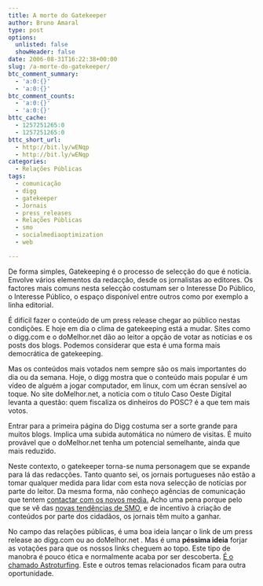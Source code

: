 ```yaml
---
title: A morte do Gatekeeper
author: Bruno Amaral
type: post
options:
  unlisted: false
  showHeader: false
date: 2006-08-31T16:22:38+00:00
slug: /a-morte-do-gatekeeper/
btc_comment_summary:
  - 'a:0:{}'
  - 'a:0:{}'
btc_comment_counts:
  - 'a:0:{}'
  - 'a:0:{}'
bttc_cache:
  - 1257251265:0
  - 1257251265:0
bttc_short_url:
  - http://bit.ly/wENqp
  - http://bit.ly/wENqp
categories:
  - Relações Públicas
tags:
  - comunicação
  - digg
  - gatekeeper
  - Jornais
  - press_releases
  - Relações Públicas
  - smo
  - socialmediaoptimization
  - web

---
```

De forma simples, Gatekeeping é o processo de selecção do que é noticia. Envolve vários elementos da redacção, desde os jornalistas ao editores. Os factores mais comuns nesta selecção costumam ser o Interesse Do Público, o Interesse Público, o espaço disponível entre outros como por exemplo a linha editorial.

<!--more-->É difícil fazer o conteúdo de um press release chegar ao público nestas condições. E hoje em dia o clima de gatekeeping está a mudar. Sites como o digg.com e o doMelhor.net dão ao leitor a opção de votar as notícias e os posts dos blogs. Podemos considerar que esta é uma forma mais democrática de gatekeeping.

Mas os conteúdos mais votados nem sempre são os mais importantes do dia ou da semana. Hoje, o digg mostra que o conteúdo mais popular é um vídeo de alguém a jogar computador, em linux, com um écran sensível ao toque. No site doMelhor.net, a noticia com o titulo Caso Oeste Digital levanta a questão: quem fiscaliza os dinheiros do POSC? é a que tem mais votos.

Entrar para a primeira página do Digg costuma ser a sorte grande para muitos blogs. Implica uma subida automática no número de visitas. É muito provável que o doMelhor.net tenha um potencial semelhante, ainda que mais reduzido.

Neste contexto, o gatekeeper torna-se numa personagem que se expande para lá das redacções. Tanto quanto sei, os jornais portugueses não estão a tomar qualquer medida para lidar com esta nova selecção de notícias por parte do leitor. Da mesma forma, não conheço agências de comunicação que tentem [contactar com os novos media.][1] Acho uma pena porque pelo que se vê das [novas tendências de SMO][2], e de incentivo à criação de conteúdos por parte dos cidadãos, os jornais têm muito a ganhar.

No campo das relações públicas, é uma boa ideia lançar o link de um press release ao digg.com ou ao doMelhor.net . Mas é uma **péssima ideia** forjar as votações para que os nossos links cheguem ao topo. Este tipo de manobra é pouco ética e normalmente acaba por ser descoberta. [É o chamado Astroturfing][3]. Este e outros temas relacionados ficam para outra oportunidade.

 [1]: http://www.brunoamaral.com/press-releases-para-os-novos-media/
 [2]: http://www.brunoamaral.com/index.php?s=smo "Social Media Optimization"
 [3]: http://en.wikipedia.org/wiki/Astroturfing "definição na wikipedia"